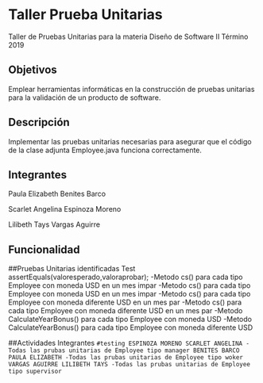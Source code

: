 # Taller Prueba Unitarias
Taller de Pruebas Unitarias para la materia Diseño de Software II Término 2019

## Objetivos
Emplear herramientas informáticas en la construcción de pruebas unitarias para la validación de un producto de software.

## Descripción
Implementar las pruebas unitarias necesarias para asegurar que el código de la clase adjunta Employee.java funciona correctamente.

## Integrantes
Paula Elizabeth Benites Barco

Scarlet Angelina Espinoza Moreno

Lilibeth Tays Vargas Aguirre

## Funcionalidad

##Pruebas Unitarias identificadas 
	Test assertEquals(valoresperado,valoraprobar);
	-Metodo cs() para cada tipo Employee con moneda USD en un mes impar
	-Metodo cs() para cada tipo Employee con moneda USD en un mes impar
	-Metodo cs() para cada tipo Employee con moneda diferente USD en un mes par
	-Metodo cs() para cada tipo Employee con moneda diferente USD en un mes par
	-Metodo CalculateYearBonus() para cada tipo Employee con moneda USD
	-Metodo CalculateYearBonus() para cada tipo Employee con moneda diferente USD
	 
	 
##Actividades Integrantes
	```
	#testing
	ESPINOZA MORENO SCARLET ANGELINA
		-Todas las prubas unitarias de Employee tipo manager
	BENITES BARCO PAULA ELIZABETH
		-Todas las prubas unitarias de Employee tipo woker
	VARGAS AGUIRRE LILIBETH TAYS
		-Todas las prubas unitarias de Employee tipo supervisor
	```
